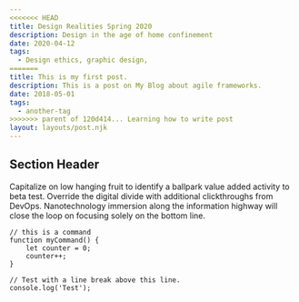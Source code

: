 ```yaml
---
<<<<<<< HEAD
title: Design Realities Spring 2020
description: Design in the age of home confinement
date: 2020-04-12
tags:
  - Design ethics, graphic design,
=======
title: This is my first post.
description: This is a post on My Blog about agile frameworks.
date: 2018-05-01
tags:
  - another-tag
>>>>>>> parent of 120d414... Learning how to write post
layout: layouts/post.njk
---
```



## Section Header

Capitalize on low hanging fruit to identify a ballpark value added activity to beta test. Override the digital divide with additional clickthroughs from DevOps. Nanotechnology immersion along the information highway will close the loop on focusing solely on the bottom line.

``` text/2-3
// this is a command
function myCommand() {
	let counter = 0;
	counter++;
}

// Test with a line break above this line.
console.log('Test');
```
